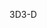 <span data-ttu-id="b062a-101">3D</span><span class="sxs-lookup"><span data-stu-id="b062a-101">3-D</span></span>